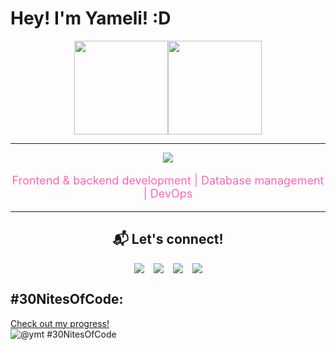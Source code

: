 # Hey! I'm Yameli! :D

<div align= "center";>

<div style="display: flex; justify-content: center;">
  <img height="150em" src="https://github-readme-stats.vercel.app/api?username=yvmeli&show_icons=true&count_private=true&hide_title=true&hide=prs&theme=synthwave&border_color=e100ff&bg_color=000000&ring_color=00ff00&text_color=00ff00&icon_color=e100ff" />
  <img height="150em" src="https://github-readme-stats.vercel.app/api/top-langs/?username=yvmeli&layout=compact&theme=synthwave&hide_title=true&border_color=e100ff&bg_color=000000&text_color=00ff00" />
</div>

---

<p>
  <img src="https://skillicons.dev/icons?i=html,css,js,python,cs,dotnet,mysql,kali,mongodb,nodejs,php,postgres,visualstudio,vscode,bootstrap" />
</p>

<p style="font-size: 18px; color: #FF66B2;">Frontend & backend development | Database management | DevOps</p>

---

## 📬 Let's connect!  
<div style="display: flex; justify-content: center; gap: 15px;">
  <a href="https://github.com/yvmeli" target="_blank">
    <img src="https://img.shields.io/badge/GitHub-0D1117?style=for-the-badge&logo=github&logoColor=white"/>
  </a>
  <a href="https://linkedin.com/in/yameli" target="_blank">
    <img src="https://img.shields.io/badge/LinkedIn-0077B5?style=for-the-badge&logo=linkedin&logoColor=white"/>
  </a>
  <a href="mailto:yameli1715@gmail.com" target="_blank">
    <img src="https://img.shields.io/badge/Gmail-D14836?style=for-the-badge&logo=gmail&logoColor=white"/>
  </a>
  <a href="https://www.hackerrank.com/profile/yameli" target="_blank">
    <img src="https://img.shields.io/badge/HackerRank-2EC866?style=for-the-badge&logo=hackerrank&logoColor=white"/>
  </a>
</div>
</div>

## #30NitesOfCode:
  [Check out my progress!](https://www.codedex.io/@ymt/30-nites-of-code)  
  ![@ymt #30NitesOfCode](https://www.codedex.io/api/petStatus?user=ymt)
